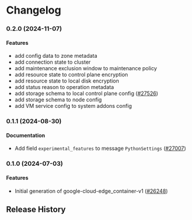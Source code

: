 # Changelog

### 0.2.0 (2024-11-07)

#### Features

* add config data to zone metadata 
* add connection state to cluster 
* add maintenance exclusion window to maintenance policy 
* add resource state to control plane encryption 
* add resource state to local disk encryption 
* add status reason to operation metadata 
* add storage schema to local control plane config ([#27526](https://github.com/googleapis/google-cloud-ruby/issues/27526)) 
* add storage schema to node config 
* add VM service config to system addons config 

### 0.1.1 (2024-08-30)

#### Documentation

* Add field `experimental_features` to message `PythonSettings` ([#27007](https://github.com/googleapis/google-cloud-ruby/issues/27007)) 

### 0.1.0 (2024-07-03)

#### Features

* Initial generation of google-cloud-edge_container-v1 ([#26248](https://github.com/googleapis/google-cloud-ruby/issues/26248)) 

## Release History
